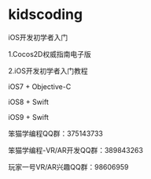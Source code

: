 kidscoding
==========

iOS开发初学者入门

1.Cocos2D权威指南电子版

2.iOS开发初学者入门教程

iOS7 + Objective-C

iOS8 + Swift

iOS9 + Swift


笨猫学编程QQ群：375143733

笨猫学编程-VR/AR开发QQ群：389843263

玩家一号VR/AR兴趣QQ群：98606959
